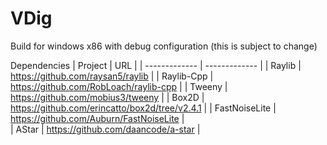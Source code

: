 # VDig

Build for windows x86 with debug configuration (this is subject to change)

Dependencies
| Project  | URL | 
| ------------- | ------------- | 
| Raylib  | https://github.com/raysan5/raylib  |
| Raylib-Cpp | https://github.com/RobLoach/raylib-cpp  | 
| Tweeny | https://github.com/mobius3/tweeny  | 
| Box2D  | https://github.com/erincatto/box2d/tree/v2.4.1  | 
| FastNoiseLite  | https://github.com/Auburn/FastNoiseLite  |  
| AStar  | https://github.com/daancode/a-star  |  
